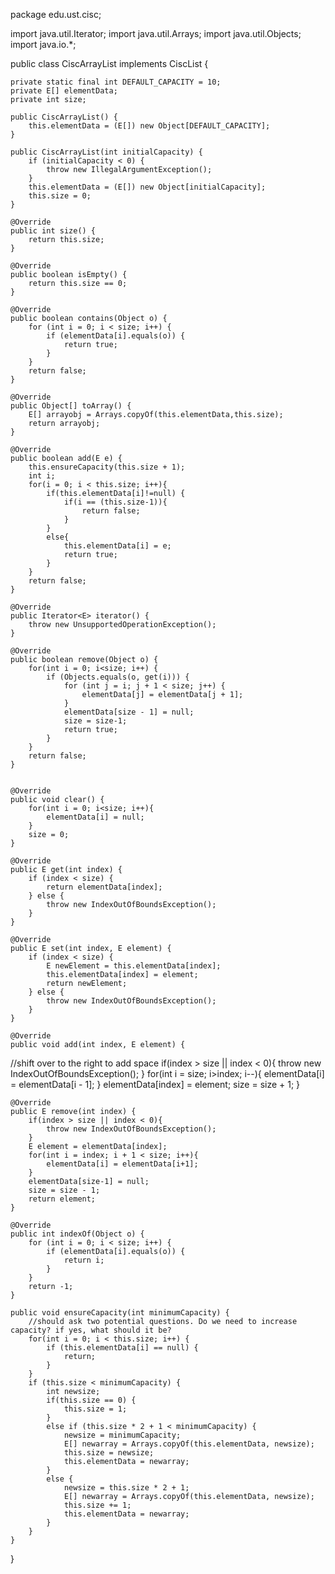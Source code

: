package edu.ust.cisc;

import java.util.Iterator;
import java.util.Arrays;
import java.util.Objects;
import java.io.*;

public class CiscArrayList<E> implements CiscList<E> {

    private static final int DEFAULT_CAPACITY = 10;
    private E[] elementData;
    private int size;

    public CiscArrayList() {
        this.elementData = (E[]) new Object[DEFAULT_CAPACITY];
    }

    public CiscArrayList(int initialCapacity) {
        if (initialCapacity < 0) {
            throw new IllegalArgumentException();
        }
        this.elementData = (E[]) new Object[initialCapacity];
        this.size = 0;
    }

    @Override
    public int size() {
        return this.size;
    }

    @Override
    public boolean isEmpty() {
        return this.size == 0;
    }

    @Override
    public boolean contains(Object o) {
        for (int i = 0; i < size; i++) {
            if (elementData[i].equals(o)) {
                return true;
            }
        }
        return false;
    }

    @Override
    public Object[] toArray() {
        E[] arrayobj = Arrays.copyOf(this.elementData,this.size);
        return arrayobj;
    }

    @Override
    public boolean add(E e) {
        this.ensureCapacity(this.size + 1);
        int i;
        for(i = 0; i < this.size; i++){
            if(this.elementData[i]!=null) {
                if(i == (this.size-1)){
                    return false;
                }
            }
            else{
                this.elementData[i] = e;
                return true;
            }
        }
        return false;
    }

    @Override
    public Iterator<E> iterator() {
        throw new UnsupportedOperationException();
    }

    @Override
    public boolean remove(Object o) {
        for(int i = 0; i<size; i++) {
            if (Objects.equals(o, get(i))) {
                for (int j = i; j + 1 < size; j++) {
                    elementData[j] = elementData[j + 1];
                }
                elementData[size - 1] = null;
                size = size-1;
                return true;
            }
        }
        return false;
    }


    @Override
    public void clear() {
        for(int i = 0; i<size; i++){
            elementData[i] = null;
        }
        size = 0;
    }

    @Override
    public E get(int index) {
        if (index < size) {
            return elementData[index];
        } else {
            throw new IndexOutOfBoundsException();
        }
    }

    @Override
    public E set(int index, E element) {
        if (index < size) {
            E newElement = this.elementData[index];
            this.elementData[index] = element;
            return newElement;
        } else {
            throw new IndexOutOfBoundsException();
        }
    }

    @Override
    public void add(int index, E element) {
//shift over to the right to add space
       if(index > size || index < 0){
           throw new IndexOutOfBoundsException();
       }
        for(int i = size; i>index; i--){
           elementData[i] = elementData[i - 1];
       }
        elementData[index] = element;
        size = size + 1;
    }

    @Override
    public E remove(int index) {
        if(index > size || index < 0){
            throw new IndexOutOfBoundsException();
        }
        E element = elementData[index];
        for(int i = index; i + 1 < size; i++){
            elementData[i] = elementData[i+1];
        }
        elementData[size-1] = null;
        size = size - 1;
        return element;
    }

    @Override
    public int indexOf(Object o) {
        for (int i = 0; i < size; i++) {
            if (elementData[i].equals(o)) {
                return i;
            }
        }
        return -1;
    }

    public void ensureCapacity(int minimumCapacity) {
        //should ask two potential questions. Do we need to increase capacity? if yes, what should it be?
        for(int i = 0; i < this.size; i++) {
            if (this.elementData[i] == null) {
                return;
            }
        }
        if (this.size < minimumCapacity) {
            int newsize;
            if(this.size == 0) {
                this.size = 1;
            }
            else if (this.size * 2 + 1 < minimumCapacity) {
                newsize = minimumCapacity;
                E[] newarray = Arrays.copyOf(this.elementData, newsize);
                this.size = newsize;
                this.elementData = newarray;
            }
            else {
                newsize = this.size * 2 + 1;
                E[] newarray = Arrays.copyOf(this.elementData, newsize);
                this.size += 1;
                this.elementData = newarray;
            }
        }
    }
}
